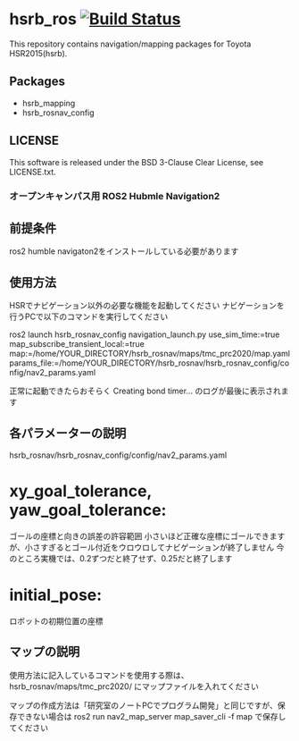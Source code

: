 # hsrb_ros [![Build Status](https://travis-ci.com/tork-a/hsrb_ros.svg?token=Eg7EHKJ8kwE5VZs6TwDp)](https://travis-ci.com/tork-a/hsrb_ros)

This repository contains navigation/mapping packages for Toyota
HSR2015(hsrb).

## Packages

- hsrb_mapping
- hsrb_rosnav_config

## LICENSE

This software is released under the BSD 3-Clause Clear License, see LICENSE.txt.

### オープンキャンパス用 ROS2 Hubmle Navigation2

## 前提条件
ros2 humble navigaton2をインストールしている必要があります

## 使用方法
HSRでナビゲーション以外の必要な機能を起動してください
ナビゲーションを行うPCで以下のコマンドを実行してください

ros2 launch hsrb_rosnav_config navigation_launch.py use_sim_time:=true map_subscribe_transient_local:=true map:=/home/YOUR_DIRECTORY/hsrb_rosnav/maps/tmc_prc2020/map.yaml params_file:=/home/YOUR_DIRECTORY/hsrb_rosnav/hsrb_rosnav_config/config/nav2_params.yaml

正常に起動できたらおそらく
Creating bond timer... 
のログが最後に表示されます

## 各パラメーターの説明
hsrb_rosnav/hsrb_rosnav_config/config/nav2_params.yaml
# xy_goal_tolerance, yaw_goal_tolerance:
ゴールの座標と向きの誤差の許容範囲
小さいほど正確な座標にゴールできますが、小さすぎるとゴール付近をウロウロしてナビゲーションが終了しません
今のところ実機では、0.2ずつだと終了せず、0.25だと終了します

# initial_pose: 
ロボットの初期位置の座標

## マップの説明
使用方法に記入しているコマンドを使用する際は、
hsrb_rosnav/maps/tmc_prc2020/
にマップファイルを入れてください

マップの作成方法は「研究室のノートPCでプログラム開発」と同じですが、保存できない場合は
ros2 run nav2_map_server map_saver_cli -f map
で保存してください

